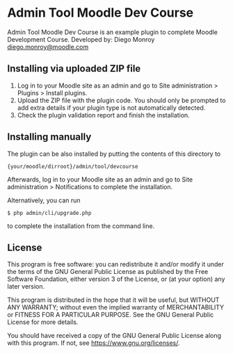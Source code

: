 # Admin Tool Moodle Dev Course #
Admin Tool Moodle Dev Course is an example plugin to complete Moodle Development Course.
Developed by: Diego Monroy <diego.monroy@moodle.com>

## Installing via uploaded ZIP file ##

1. Log in to your Moodle site as an admin and go to Site administration >
   Plugins > Install plugins.
2. Upload the ZIP file with the plugin code. You should only be prompted to add
   extra details if your plugin type is not automatically detected.
3. Check the plugin validation report and finish the installation.

## Installing manually ##

The plugin can be also installed by putting the contents of this directory to

    {your/moodle/dirroot}/admin/tool/devcourse

Afterwards, log in to your Moodle site as an admin and go to Site administration >
Notifications to complete the installation.

Alternatively, you can run

    $ php admin/cli/upgrade.php

to complete the installation from the command line.

## License ##

This program is free software: you can redistribute it and/or modify it under
the terms of the GNU General Public License as published by the Free Software
Foundation, either version 3 of the License, or (at your option) any later
version.

This program is distributed in the hope that it will be useful, but WITHOUT ANY
WARRANTY; without even the implied warranty of MERCHANTABILITY or FITNESS FOR A
PARTICULAR PURPOSE.  See the GNU General Public License for more details.

You should have received a copy of the GNU General Public License along with
this program.  If not, see <https://www.gnu.org/licenses/>.
